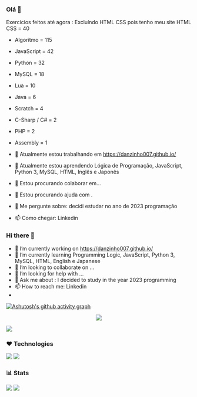 ### Olá 👋
Exercícios feitos até agora :
Excluíndo HTML CSS pois tenho meu site
HTML CSS  = 40

- Algoritmo = 115
- JavaScript = 42
- Python = 32
- MySQL = 18
- Lua = 10
- Java = 6
- Scratch = 4
- C-Sharp / C# = 2
- PHP = 2
- Assembly = 1

- 🔭 Atualmente estou trabalhando em https://danzinho007.github.io/
- 🌱 Atualmente estou aprendendo Lógica de Programação, JavaScript, Python 3, MySQL, HTML, Inglês e Japonês
- 👯 Estou procurando colaborar em...
- 🤔 Estou procurando ajuda com .
- 💬 Me pergunte sobre: decidi estudar no ano de 2023 programação
- 📫 Como chegar: Linkedin

### Hi there 👋

- 🔭 I’m currently working on https://danzinho007.github.io/
- 🌱 I’m currently learning Programming Logic, JavaScript, Python 3, MySQL, HTML, English e Japanese
- 👯 I’m looking to collaborate on ...
- 🤔 I’m looking for help with ...
- 💬 Ask me about : I decided to study in the year 2023 programming
- 📫 How to reach me: Linkedin
- 

[![Ashutosh's github activity graph](https://github-readme-activity-graph.cyclic.app/graph?username=danzinho007&bg_color=0d1117&color=b13583&line=b13583&point=ff9494&area=true&hide_border=true)](https://github.com/ashutosh00710/github-readme-activity-graph)
<p align="center">
  <img src="https://github-profile-trophy.vercel.app/?username=danzinho007&theme=dracula&row=2&no-bg=true&column=3&margin-w=15&margin-h=15" />
</p>

<!--
**danzinho007/danzinho007** is a ✨ _special_ ✨ repository because its `README.md` (this file) appears on your GitHub profile.

Here are some ideas to get you started:

- 🔭 I’m currently working on Language Projects
- 🌱 I’m currently learning Programming Logic, Python 3, JavaScript, Machine Learning and Java
- 👯 I’m looking to collaborate on ...
- 🤔 I’m looking for help with ...
- 💬 Ask me about : I decided to study in the year 2023 programming
- 📫 How to reach me: ...
- 😄 Pronouns: ...
- ⚡ Fun fact: ...
-->

![](https://github-profile-summary-cards.vercel.app/api/cards/profile-details?username=danzinho007&theme=github)

### ❤️ Technologies

![](https://github-profile-summary-cards.vercel.app/api/cards/repos-per-language?username=danzinho007&theme=github) ![](https://github-profile-summary-cards.vercel.app/api/cards/most-commit-language?username=danzinho007&theme=github)

### 📊 Stats
![](https://github-profile-summary-cards.vercel.app/api/cards/stats?username=danzinho007&theme=github) ![](https://github-profile-summary-cards.vercel.app/api/cards/productive-time?username=danzinho007&theme=github)


<!-- ![Contribution](https://activity-graph.herokuapp.com/graph?username=caoyue&theme=minimal) -->
